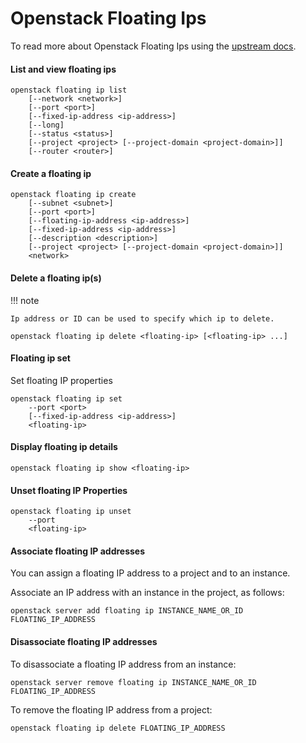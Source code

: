 # Openstack Floating Ips

To read more about Openstack Floating Ips using the [upstream docs](https://docs.openstack.org/python-openstackclient/latest/cli/command-objects/floating-ip.html).

#### List and view floating ips

``` shell
openstack floating ip list
    [--network <network>]
    [--port <port>]
    [--fixed-ip-address <ip-address>]
    [--long]
    [--status <status>]
    [--project <project> [--project-domain <project-domain>]]
    [--router <router>]
```

#### Create a floating ip

``` shell
openstack floating ip create
    [--subnet <subnet>]
    [--port <port>]
    [--floating-ip-address <ip-address>]
    [--fixed-ip-address <ip-address>]
    [--description <description>]
    [--project <project> [--project-domain <project-domain>]]
    <network>
```

#### Delete a floating ip(s)

!!! note

    Ip address or ID can be used to specify which ip to delete.


``` shell
openstack floating ip delete <floating-ip> [<floating-ip> ...]
```

#### Floating ip set

Set floating IP properties

``` shell
openstack floating ip set
    --port <port>
    [--fixed-ip-address <ip-address>]
    <floating-ip>
```

#### Display floating ip details

``` shell
openstack floating ip show <floating-ip>
```

#### Unset floating IP Properties

``` shell
openstack floating ip unset
    --port
    <floating-ip>
```

#### Associate floating IP addresses

You can assign a floating IP address to a project and to an instance.

Associate an IP address with an instance in the project, as follows:

``` shell
openstack server add floating ip INSTANCE_NAME_OR_ID FLOATING_IP_ADDRESS
```

#### Disassociate floating IP addresses

To disassociate a floating IP address from an instance:

``` shell
openstack server remove floating ip INSTANCE_NAME_OR_ID FLOATING_IP_ADDRESS
```
To remove the floating IP address from a project:

``` shell
openstack floating ip delete FLOATING_IP_ADDRESS
```
